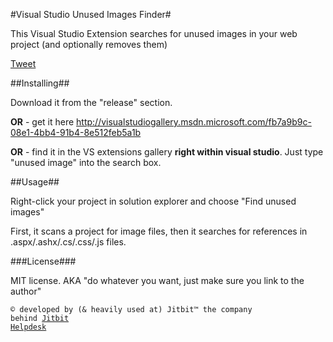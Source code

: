 #Visual Studio Unused Images Finder#

This Visual Studio Extension searches for unused images in your web project (and optionally removes them)

[Tweet](http://twitter.com/share?url=https://github.com/jitbit/vs-unused-image-finder&text=VS%20unused%20images%20finder&via=jitbit&related=jitbit)

##Installing##

Download it from the "release" section.

**OR** - get it here http://visualstudiogallery.msdn.microsoft.com/fb7a9b9c-08e1-4bb4-91b4-8e512feb5a1b

**OR** - find it in the VS extensions gallery **right within visual studio**. Just type "unused image" into the search box.

##Usage##

Right-click your project in solution explorer and choose "Find unused images"

First, it scans a project for image files, then it searches for references in .aspx/.ashx/.cs/.css/.js files.

###License###

MIT license. AKA "do whatever you want, just make sure you link to the author"

<code>&copy; developed by (& heavily used at) Jitbit&trade; the company behind <a href="https://www.jitbit.com/helpdesk/">Jitbit Helpdesk</a></code>
